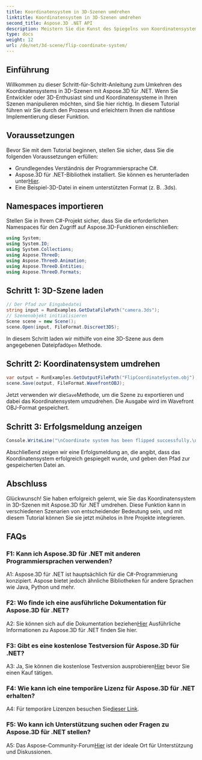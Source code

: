 ```yaml
---
title: Koordinatensystem in 3D-Szenen umdrehen
linktitle: Koordinatensystem in 3D-Szenen umdrehen
second_title: Aspose.3D .NET API
description: Meistern Sie die Kunst des Spiegelns von Koordinatensystemen in 3D-Szenen mit Aspose.3D für .NET. Befolgen Sie unsere Schritt-für-Schritt-Anleitung für eine reibungslose Implementierung.
type: docs
weight: 12
url: /de/net/3d-scene/flip-coordinate-system/
---
```

## Einführung

Willkommen zu dieser Schritt-für-Schritt-Anleitung zum Umkehren des Koordinatensystems in 3D-Szenen mit Aspose.3D für .NET. Wenn Sie Entwickler oder 3D-Enthusiast sind und Koordinatensysteme in Ihren Szenen manipulieren möchten, sind Sie hier richtig. In diesem Tutorial führen wir Sie durch den Prozess und erleichtern Ihnen die nahtlose Implementierung dieser Funktion.

## Voraussetzungen

Bevor Sie mit dem Tutorial beginnen, stellen Sie sicher, dass Sie die folgenden Voraussetzungen erfüllen:

- Grundlegendes Verständnis der Programmiersprache C#.
-  Aspose.3D für .NET-Bibliothek installiert. Sie können es herunterladen unter[Hier](https://releases.aspose.com/3d/net/).
- Eine Beispiel-3D-Datei in einem unterstützten Format (z. B. .3ds).

## Namespaces importieren

Stellen Sie in Ihrem C#-Projekt sicher, dass Sie die erforderlichen Namespaces für den Zugriff auf Aspose.3D-Funktionen einschließen:

```csharp
using System;
using System.IO;
using System.Collections;
using Aspose.ThreeD;
using Aspose.ThreeD.Animation;
using Aspose.ThreeD.Entities;
using Aspose.ThreeD.Formats;
```

## Schritt 1: 3D-Szene laden

```csharp
// Der Pfad zur Eingabedatei
string input = RunExamples.GetDataFilePath("camera.3ds");            
// Szenenobjekt initialisieren
Scene scene = new Scene();
scene.Open(input, FileFormat.Discreet3DS);
```

 In diesem Schritt laden wir mithilfe von eine 3D-Szene aus dem angegebenen Dateipfad`Open` Methode.

## Schritt 2: Koordinatensystem umdrehen

```csharp
var output = RunExamples.GetOutputFilePath("FlipCoordinateSystem.obj");
scene.Save(output, FileFormat.WavefrontOBJ);
```

 Jetzt verwenden wir die`Save`Methode, um die Szene zu exportieren und dabei das Koordinatensystem umzudrehen. Die Ausgabe wird im Wavefront OBJ-Format gespeichert.

## Schritt 3: Erfolgsmeldung anzeigen

```csharp
Console.WriteLine("\nCoordinate system has been flipped successfully.\nFile saved at " + output);
```

Abschließend zeigen wir eine Erfolgsmeldung an, die angibt, dass das Koordinatensystem erfolgreich gespiegelt wurde, und geben den Pfad zur gespeicherten Datei an.

## Abschluss

Glückwunsch! Sie haben erfolgreich gelernt, wie Sie das Koordinatensystem in 3D-Szenen mit Aspose.3D für .NET umdrehen. Diese Funktion kann in verschiedenen Szenarien von entscheidender Bedeutung sein, und mit diesem Tutorial können Sie sie jetzt mühelos in Ihre Projekte integrieren.

## FAQs

### F1: Kann ich Aspose.3D für .NET mit anderen Programmiersprachen verwenden?

A1: Aspose.3D für .NET ist hauptsächlich für die C#-Programmierung konzipiert. Aspose bietet jedoch ähnliche Bibliotheken für andere Sprachen wie Java, Python und mehr.

### F2: Wo finde ich eine ausführliche Dokumentation für Aspose.3D für .NET?

 A2: Sie können sich auf die Dokumentation beziehen[Hier](https://reference.aspose.com/3d/net/) Ausführliche Informationen zu Aspose.3D für .NET finden Sie hier.

### F3: Gibt es eine kostenlose Testversion für Aspose.3D für .NET?

A3: Ja, Sie können die kostenlose Testversion ausprobieren[Hier](https://releases.aspose.com/) bevor Sie einen Kauf tätigen.

### F4: Wie kann ich eine temporäre Lizenz für Aspose.3D für .NET erhalten?

 A4: Für temporäre Lizenzen besuchen Sie[dieser Link](https://purchase.aspose.com/temporary-license/).

### F5: Wo kann ich Unterstützung suchen oder Fragen zu Aspose.3D für .NET stellen?

 A5: Das Aspose-Community-Forum[Hier](https://forum.aspose.com/c/3d/18) ist der ideale Ort für Unterstützung und Diskussionen.